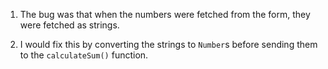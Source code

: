 1. The bug was that when the numbers were fetched from the form, they were fetched as strings.

2. I would fix this by converting the strings to `Number`s before sending them to the `calculateSum()` function.